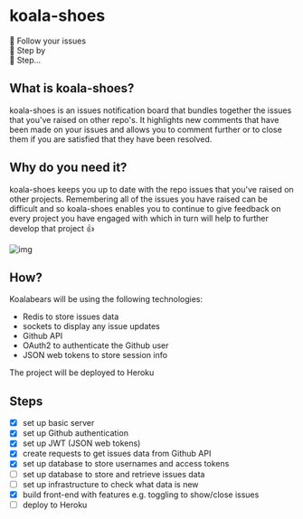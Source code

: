 # koala-shoes
:koala:     Follow your issues     
:feet:      Step by   
:feet:      Step...

## What is koala-shoes?

koala-shoes is an issues notification board that bundles together the issues that you've raised on other repo's. It highlights new comments that have been made on your issues and allows you to comment further or to close them if you are satisfied that they have been resolved.

## Why do you need it?

koala-shoes keeps you up to date with the repo issues that you've raised on other projects. Remembering all of the issues you have raised can be difficult and so koala-shoes enables you to continue to give feedback on every project you have engaged with which in turn will help to further develop that project :+1:

![img](https://cloud.githubusercontent.com/assets/11833296/10790056/0a31f1c2-7d79-11e5-8c4b-35aa1d9fb3ce.jpg)

## How?

Koalabears will be using the following technologies:
- Redis to store issues data
- sockets to display any issue updates
- Github API
- OAuth2 to authenticate the Github user
- JSON web tokens to store session info

The project will be deployed to Heroku

## Steps
- [x] set up basic server  
- [x] set up Github authentication
- [x] set up JWT (JSON web tokens)
- [x] create requests to get issues data from Github API  
- [x] set up database to store usernames and access tokens
- [ ] set up database to store and retrieve issues data  
- [ ] set up infrastructure to check what data is new  
- [x] build front-end with features e.g. toggling to show/close issues  
- [ ] deploy to Heroku
